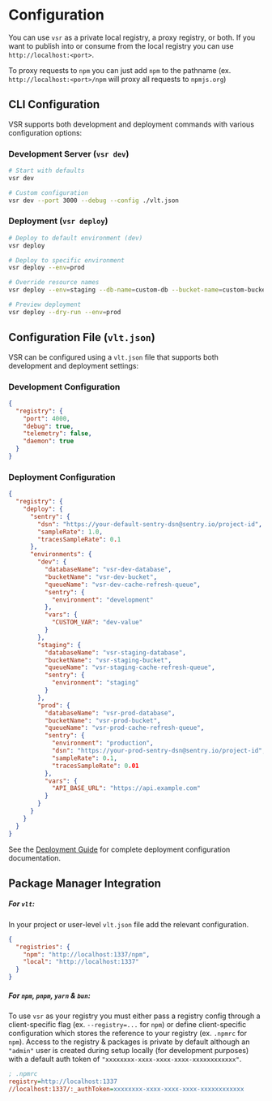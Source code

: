 # Configuration

You can use `vsr` as a private local registry, a proxy registry, or
both. If you want to publish into or consume from the local registry
you can use `http://localhost:<port>`.

To proxy requests to `npm` you can just add `npm` to the pathname (ex.
`http://localhost:<port>/npm` will proxy all requests to `npmjs.org`)

## CLI Configuration

VSR supports both development and deployment commands with various
configuration options:

### Development Server (`vsr dev`)

```bash
# Start with defaults
vsr dev

# Custom configuration
vsr dev --port 3000 --debug --config ./vlt.json
```

### Deployment (`vsr deploy`)

```bash
# Deploy to default environment (dev)
vsr deploy

# Deploy to specific environment
vsr deploy --env=prod

# Override resource names
vsr deploy --env=staging --db-name=custom-db --bucket-name=custom-bucket

# Preview deployment
vsr deploy --dry-run --env=prod
```

## Configuration File (`vlt.json`)

VSR can be configured using a `vlt.json` file that supports both
development and deployment settings:

### Development Configuration

```json
{
  "registry": {
    "port": 4000,
    "debug": true,
    "telemetry": false,
    "daemon": true
  }
}
```

### Deployment Configuration

```json
{
  "registry": {
    "deploy": {
      "sentry": {
        "dsn": "https://your-default-sentry-dsn@sentry.io/project-id",
        "sampleRate": 1.0,
        "tracesSampleRate": 0.1
      },
      "environments": {
        "dev": {
          "databaseName": "vsr-dev-database",
          "bucketName": "vsr-dev-bucket",
          "queueName": "vsr-dev-cache-refresh-queue",
          "sentry": {
            "environment": "development"
          },
          "vars": {
            "CUSTOM_VAR": "dev-value"
          }
        },
        "staging": {
          "databaseName": "vsr-staging-database",
          "bucketName": "vsr-staging-bucket",
          "queueName": "vsr-staging-cache-refresh-queue",
          "sentry": {
            "environment": "staging"
          }
        },
        "prod": {
          "databaseName": "vsr-prod-database",
          "bucketName": "vsr-prod-bucket",
          "queueName": "vsr-prod-cache-refresh-queue",
          "sentry": {
            "environment": "production",
            "dsn": "https://your-prod-sentry-dsn@sentry.io/project-id",
            "sampleRate": 0.1,
            "tracesSampleRate": 0.01
          },
          "vars": {
            "API_BASE_URL": "https://api.example.com"
          }
        }
      }
    }
  }
}
```

See the [Deployment Guide](../DEPLOY.md) for complete deployment
configuration documentation.

## Package Manager Integration

##### For `vlt`:

In your project or user-level `vlt.json` file add the relevant
configuration.

```json
{
  "registries": {
    "npm": "http://localhost:1337/npm",
    "local": "http://localhost:1337"
  }
}
```

##### For `npm`, `pnpm`, `yarn` & `bun`:

To use `vsr` as your registry you must either pass a registry config
through a client-specific flag (ex. `--registry=...` for `npm`) or
define client-specific configuration which stores the reference to
your registry (ex. `.npmrc` for `npm`). Access to the registry &
packages is private by default although an `"admin"` user is created
during setup locally (for development purposes) with a default auth
token of `"xxxxxxxx-xxxx-xxxx-xxxx-xxxxxxxxxxxx"`.

```ini
; .npmrc
registry=http://localhost:1337
//localhost:1337/:_authToken=xxxxxxxx-xxxx-xxxx-xxxx-xxxxxxxxxxxx
```
